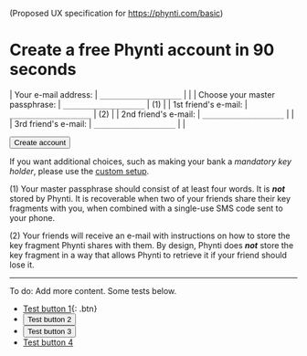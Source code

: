 (Proposed UX specification for https://phynti.com/basic)

# Create a free Phynti account in 90 seconds

| Your e-mail address:               | `____________________`  | |
| Choose your master passphrase:     | `____________________`  | (1) |
| 1st friend's e-mail:               | `____________________`  | (2) |
| 2nd friend's e-mail:               | `____________________`  | |
| 3rd friend's e-mail:               | `____________________`  | |

<button>Create account</button>

If you want additional choices, such as making your bank a *mandatory key holder*, please use the [custom setup][].

(1) Your master passphrase should consist of at least four words. It is **_not_** stored by Phynti. It is recoverable when two of your friends share their key fragments with you, when combined with a single-use SMS code sent to your phone.

(2) Your friends will receive an e-mail with instructions on how to store the key fragment Phynti shares with them. By design, Phynti does **_not_** store the key fragment in a way that allows Phynti to retrieve it if your friend should lose it.

[Create account]: #create
[Custom setup]: custom

---

To do: Add more content. Some tests below.

* [Test button 1](http://www.google.com){: .btn}
* <button name="button">Test button 2</button>
* <button class="btn">Test button 3</button>
* <a href="https://github.com/bjornte/transparent-encryption" class="btn">Test button 4</a>
